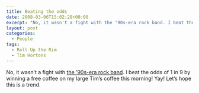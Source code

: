 ```yaml
---
title: Beating the odds
date: 2008-03-06T15:02:28+00:00
excerpt: "No, it wasn't a fight with the '90s-era rock band. I beat the odds of 1 in 9 by winning a free coffee on my large"
layout: post
categories:
  - People
tags:
  - Roll Up the Rim
  - Tim Hortons
---
```

No, it wasn&#8217;t a fight with [the &#8217;90s-era rock band](http://en.wikipedia.org/wiki/Odds_%28band%29). I beat the odds of 1 in 9 by winning a free coffee on my large Tim&#8217;s coffee this morning! Yay! Let&#8217;s hope this is a trend.